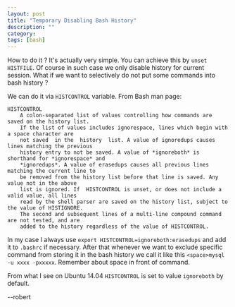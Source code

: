 ```yaml
---
layout: post
title: "Temporary Disabling Bash History"
description: ""
category: 
tags: [bash]
---
```

How to do it ? It's actually very simple.
You can achieve this by `unset HISTFILE`. Of course in such case we only disable history 
for current session. 
What if we want to selectively do not put some commands into bash history ? 
<!--more-->
We can do it via `HISTCONTROL` variable. From Bash man page:

    HISTCONTROL
        A colon-separated list of values controlling how commands are saved on the history list.    
        If the list of values includes ignorespace, lines which begin with a space character are     
        not saved  in the  history  list. A value of ignoredups causes lines matching the previous     
        history entry to not be saved. A value of *ignoreboth* is shorthand for *ignorespace* and     
        *ignoredups*. A value of erasedups causes all previous lines matching the current line to 
        be removed from the history list before that line is saved. Any value not in the above 
        list is ignored. If  HISTCONTROL is unset, or does not include a valid value, all lines 
        read by the shell parser are saved on the history list, subject to the value of HISTIGNORE.
        The second and subsequent lines of a multi-line compound command are not tested, and are 
        added to the history regardless of the value of HISTCONTROL.

In my case I always use `export HISTCONTROL=ignoreboth:erasedups` and add it to `.bashrc` if necessary.
After that whenever we want to exclude specific command from storing it in the bash history we call it like 
this `<space>mysql -u xxxx -pxxxxx`. Remember about space in front of command. 

From what I see on Ubuntu 14.04 `HISTCONTROL` is set to value `ignoreboth` by default.


--robert
